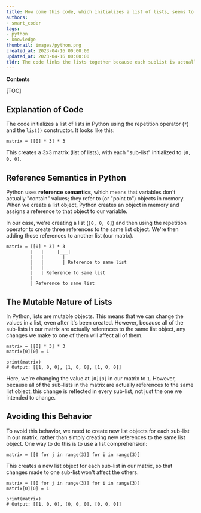 ```yaml
---
title: How come this code, which initializes a list of lists, seems to interconnect the lists?
authors:
- smart_coder
tags:
- python
- knowledge
thumbnail: images/python.png
created_at: 2023-04-16 00:00:00
updated_at: 2023-04-16 00:00:00
tldr: The code links the lists together because each sublist is actually a reference to the same object in memory, created by repeating the same empty list object n times.
---
```


**Contents**

[TOC]

## Explanation of Code

The code initializes a list of lists in Python using the repetition operator (`*`) and the `list()` constructor. It looks like this:

```
matrix = [[0] * 3] * 3
```

This creates a 3x3 matrix (list of lists), with each "sub-list" initialized to `[0, 0, 0]`. 

## Reference Semantics in Python

Python uses **reference semantics**, which means that variables don't actually "contain" values; they refer to (or "point to") objects in memory. When we create a list object, Python creates an object in memory and assigns a reference to that object to our variable.

In our case, we're creating a list (`[0, 0, 0]`) and then using the repetition operator to create three references to the same list object. We're then adding those references to another list (our matrix).

```
matrix = [[0] * 3] * 3
         |   |     |___|
         |   |       |
         |   |       | Reference to same list
         |   |
         |   | Reference to same list
         |
         | Reference to same list
```

## The Mutable Nature of Lists

In Python, lists are mutable objects. This means that we can change the values in a list, even after it's been created. However, because all of the sub-lists in our matrix are actually references to the same list object, any changes we make to one of them will affect all of them.

```
matrix = [[0] * 3] * 3
matrix[0][0] = 1

print(matrix)
# Output: [[1, 0, 0], [1, 0, 0], [1, 0, 0]]
```

Here, we're changing the value at `[0][0]` in our matrix to `1`. However, because all of the sub-lists in the matrix are actually references to the same list object, this change is reflected in every sub-list, not just the one we intended to change.

## Avoiding this Behavior

To avoid this behavior, we need to create new list objects for each sub-list in our matrix, rather than simply creating new references to the same list object. One way to do this is to use a list comprehension:

```
matrix = [[0 for j in range(3)] for i in range(3)]
```

This creates a new list object for each sub-list in our matrix, so that changes made to one sub-list won't affect the others. 

```
matrix = [[0 for j in range(3)] for i in range(3)]
matrix[0][0] = 1

print(matrix)
# Output: [[1, 0, 0], [0, 0, 0], [0, 0, 0]]
```
